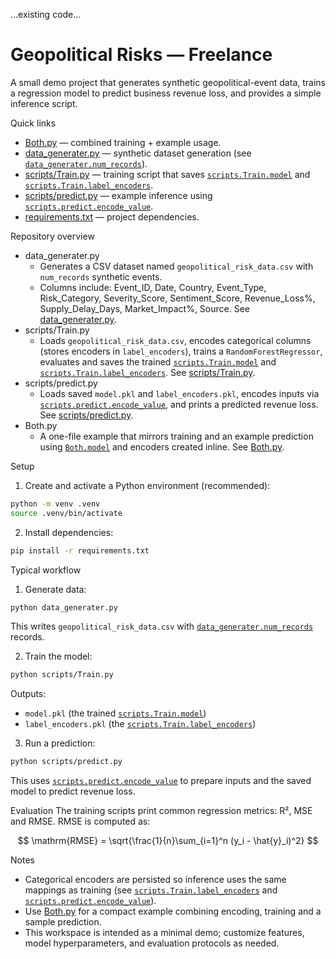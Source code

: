 ...existing code...
# Geopolitical Risks — Freelance

A small demo project that generates synthetic geopolitical-event data, trains a regression model to predict business revenue loss, and provides a simple inference script.

Quick links
- [Both.py](Both.py) — combined training + example usage.
- [data_generater.py](data_generater.py) — synthetic dataset generation (see [`data_generater.num_records`](data_generater.py)).
- [scripts/Train.py](scripts/Train.py) — training script that saves [`scripts.Train.model`](scripts/Train.py) and [`scripts.Train.label_encoders`](scripts/Train.py).
- [scripts/predict.py](scripts/predict.py) — example inference using [`scripts.predict.encode_value`](scripts/predict.py).
- [requirements.txt](requirements.txt) — project dependencies.

Repository overview
- data_generater.py
  - Generates a CSV dataset named `geopolitical_risk_data.csv` with `num_records` synthetic events.
  - Columns include: Event_ID, Date, Country, Event_Type, Risk_Category, Severity_Score, Sentiment_Score, Revenue_Loss%, Supply_Delay_Days, Market_Impact%, Source. See [data_generater.py](data_generater.py).
- scripts/Train.py
  - Loads `geopolitical_risk_data.csv`, encodes categorical columns (stores encoders in `label_encoders`), trains a `RandomForestRegressor`, evaluates and saves the trained [`scripts.Train.model`](scripts/Train.py) and [`scripts.Train.label_encoders`](scripts/Train.py). See [scripts/Train.py](scripts/Train.py).
- scripts/predict.py
  - Loads saved `model.pkl` and `label_encoders.pkl`, encodes inputs via [`scripts.predict.encode_value`](scripts/predict.py), and prints a predicted revenue loss. See [scripts/predict.py](scripts/predict.py).
- Both.py
  - A one-file example that mirrors training and an example prediction using [`Both.model`](Both.py) and encoders created inline. See [Both.py](Both.py).

Setup
1. Create and activate a Python environment (recommended):
```sh
python -m venv .venv
source .venv/bin/activate
```

2. Install dependencies:
```sh
pip install -r requirements.txt
```

Typical workflow
1. Generate data:
```sh
python data_generater.py
```
This writes `geopolitical_risk_data.csv` with [`data_generater.num_records`](data_generater.py) records.

2. Train the model:
```sh
python scripts/Train.py
```
Outputs:
- `model.pkl` (the trained [`scripts.Train.model`](scripts/Train.py))
- `label_encoders.pkl` (the [`scripts.Train.label_encoders`](scripts/Train.py))

3. Run a prediction:
```sh
python scripts/predict.py
```
This uses [`scripts.predict.encode_value`](scripts/predict.py) to prepare inputs and the saved model to predict revenue loss.

Evaluation
The training scripts print common regression metrics: R², MSE and RMSE. RMSE is computed as:

$$
\mathrm{RMSE} = \sqrt{\frac{1}{n}\sum_{i=1}^n (y_i - \hat{y}_i)^2}
$$

Notes
- Categorical encoders are persisted so inference uses the same mappings as training (see [`scripts.Train.label_encoders`](scripts/Train.py) and [`scripts.predict.encode_value`](scripts/predict.py)).
- Use [Both.py](Both.py) for a compact example combining encoding, training and a sample prediction.
- This workspace is intended as a minimal demo; customize features, model hyperparameters, and evaluation protocols as needed.

